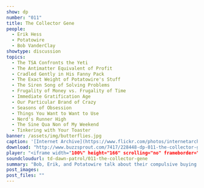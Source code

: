 ```yaml
---
show: dp
number: "011"
title: The Collector Gene
people:
  - Erik Hess
  - Potatowire
  - Bob VanderClay
showtype: discussion
topics: 
  - The TSA Confronts the Yeti
  - The Antimatter Equivalent of Profit
  - Cradled Gently in His Fanny Pack
  - The Exact Weight of Potatowire's Stuff
  - The Siren Song of Solving Problems
  - Frugality of Money vs. Frugality of Time
  - Immediate Gratification Age
  - Our Particular Brand of Crazy
  - Seasons of Obsession
  - Things You Want to Want to Use
  - Nerd's Runner High
  - The Sine Qua Non of My Weekend
  - Tinkering with Your Toaster
banner: /assets/img/butterflies.jpg
caption: '[Internet Archive](https://www.flickr.com/photos/internetarchivebookimages/14594648390)'
download: "http://www.buzzsprout.com/7417/228448-dp-011-the-collector-gene.mp3?client_source=buzzsprout_site"
player: "<iframe width="100%" height="166" scrolling="no" frameborder="no" src="https://w.soundcloud.com/player/?url=https%3A//api.soundcloud.com/tracks/181176161%3Fsecret_token%3Ds-MWZMv&amp;color=ff5500&amp;auto_play=false&amp;hide_related=false&amp;show_comments=true&amp;show_user=true&amp;show_reposts=false"></iframe>"
soundcloudurl: td-dawn-patrol/011-the-collector-gene
summary: "Bob, Erik, and Potatowire talk about their compulsive buying and collecting habits. What causes those collecting tendencies, how do they deal with it, and what makes the difference between what they keep and what goes?"
post_images:
post_files: ""
---
```

